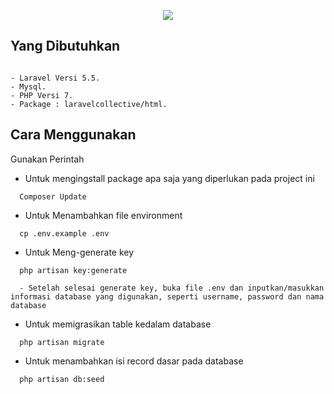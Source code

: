 <p align="center"><img src="https://laravel.com/assets/img/components/logo-laravel.svg"></p>

## Yang Dibutuhkan

```

- Laravel Versi 5.5.
- Mysql.
- PHP Versi 7.
- Package : laravelcollective/html.

```

## Cara Menggunakan

  Gunakan Perintah

  - Untuk mengingstall package apa saja yang diperlukan pada project ini
  ```
    Composer Update
  ```
  - Untuk Menambahkan file environment
  ```
    cp .env.example .env
  ```
  - Untuk Meng-generate key
  ```
    php artisan key:generate
  ```
  ```
    - Setelah selesai generate key, buka file .env dan inputkan/masukkan informasi database yang digunakan, seperti username, password dan nama database
  ```
  - Untuk memigrasikan table kedalam database
  ```
    php artisan migrate
  ```
  - Untuk menambahkan isi record dasar pada database
  ```
    php artisan db:seed
  ```
